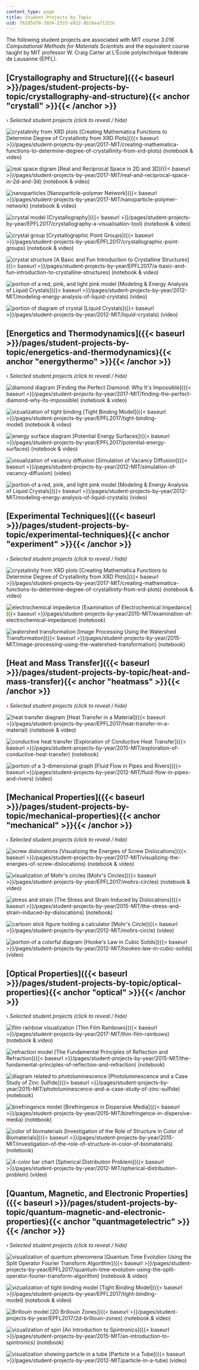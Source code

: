 ```yaml
---
content_type: page
title: Student Projects by Topic
uid: f62d5df8-3934-2533-e022-8b16ea71313c
---
```


The following student projects are associated with MIT course _3.016 Computational Methods for Materials Scientists_ and the equivalent course taught by MIT professor W. Craig Carter at L'École polytechnique fédérale de Lausanne (EPFL).

[Crystallography and Structure]({{< baseurl >}}/pages/student-projects-by-topic/crystallography-and-structure){{< anchor "crystall" >}}{{< /anchor >}}
------------------------------------------------------------------------------------------------------------------------------------------------------

› _Selected student projects (click to reveal / hide)_

![crystalinity from XRD plots](BASEURL_PLACEHOLDER/resources/mitres_3_004f17_18_anon-th) [Creating Mathematica Functions to Determine Degree of Crystallinity from XRD Plots]({{< baseurl >}}/pages/student-projects-by-year/2017-MIT/creating-mathematica-functions-to-determine-degree-of-crystallinity-from-xrd-plots) (notebook & video)

![real space digram](BASEURL_PLACEHOLDER/resources/mitres_3_004f17_20_anon-th) [Real and Reciprocal Space in 2D and 3D]({{< baseurl >}}/pages/student-projects-by-year/2017-MIT/real-and-reciprocal-space-in-2d-and-3d) (notebook & video)

![nanoparticles](BASEURL_PLACEHOLDER/resources/mitres_3_004f17_22_dang-th) [Nanoparticle-polymer Network]({{< baseurl >}}/pages/student-projects-by-year/2017-MIT/nanoparticle-polymer-network) (notebook & video)

![crystal model](BASEURL_PLACEHOLDER/resources/mitres_3_004f17_27_gerva-th) [Crystallography]({{< baseurl >}}/pages/student-projects-by-year/EPFL2017/crystallography-a-visualisation-tool)﻿ (notebook & video)

![crystal group](BASEURL_PLACEHOLDER/resources/mitres_3_004f17_30_monta-th) [Crystallographic Point Groups]({{< baseurl >}}/pages/student-projects-by-year/EPFL2017/crystallographic-point-groups)﻿ (notebook & video)

![crystal structure](BASEURL_PLACEHOLDER/resources/mitres_3_004f17_31_gonza-th) [A Basic and Fun Introduction to Crystalline Structures]({{< baseurl >}}/pages/student-projects-by-year/EPFL2017/a-basic-and-fun-introduction-to-crystalline-structures)﻿ (notebook & video)

![portion of a red, pink, and light pink model](BASEURL_PLACEHOLDER/resources/mitres_3_004f17_4_javed-th) [Modeling & Energy Analysis of Liquid Crystals]({{< baseurl >}}/pages/student-projects-by-year/2012-MIT/modeling-energy-analysis-of-liquid-crystals) (video)

![portion of diagram of crystal](BASEURL_PLACEHOLDER/resources/mitres_3_004f17_5_healey-th) [Liquid Crystals]({{< baseurl >}}/pages/student-projects-by-year/2012-MIT/liquid-crystals) (video)

[Energetics and Thermodynamics]({{< baseurl >}}/pages/student-projects-by-topic/energetics-and-thermodynamics){{< anchor "energythermo" >}}{{< /anchor >}}
----------------------------------------------------------------------------------------------------------------------------------------------------------

› _Selected student projects (click to reveal / hide)_

![diamond diagram](BASEURL_PLACEHOLDER/resources/mitres_3_004f17_21_chyr-th) [Finding the Perfect Diamond: Why It's Impossible]({{< baseurl >}}/pages/student-projects-by-year/2017-MIT/finding-the-perfect-diamond-why-its-impossible) (notebook & video)

![vizualization of tight binding](BASEURL_PLACEHOLDER/resources/mitres_3_004f17_26_anon-th) [Tight Binding Model]({{< baseurl >}}/pages/student-projects-by-year/EPFL2017/tight-binding-model)﻿ (notebook & video)

![energy surface diagram](BASEURL_PLACEHOLDER/resources/mitres_3_004f17_28_moral-th) [Potential Energy Surfaces]({{< baseurl >}}/pages/student-projects-by-year/EPFL2017/potential-energy-surfaces)﻿ (notebook & video)

![visualization of vacancy diffusion](BASEURL_PLACEHOLDER/resources/mitres_3_004f17_7_chen-th) [Simulation of Vacancy Diffusion]({{< baseurl >}}/pages/student-projects-by-year/2012-MIT/simulation-of-vacancy-diffusion) (video)

![portion of a red, pink, and light pink model](BASEURL_PLACEHOLDER/resources/mitres_3_004f17_4_javed-th) [Modeling & Energy Analysis of Liquid Crystals]({{< baseurl >}}/pages/student-projects-by-year/2012-MIT/modeling-energy-analysis-of-liquid-crystals) (video)

[Experimental Techniques]({{< baseurl >}}/pages/student-projects-by-topic/experimental-techniques){{< anchor "experiment" >}}{{< /anchor >}}
--------------------------------------------------------------------------------------------------------------------------------------------

› _Selected student projects (click to reveal / hide)_

![crystalinity from XRD plots](BASEURL_PLACEHOLDER/resources/mitres_3_004f17_18_anon-th) [Creating Mathematica Functions to Determine Degree of Crystallinity from XRD Plots]({{< baseurl >}}/pages/student-projects-by-year/2017-MIT/creating-mathematica-functions-to-determine-degree-of-crystallinity-from-xrd-plots) (notebook & video)

![electrochemical impedence](BASEURL_PLACEHOLDER/resources/mitres_3_004f17_12_anon-th) [Examination of Electrochemical Impedance]({{< baseurl >}}/pages/student-projects-by-year/2015-MIT/examination-of-electrochemical-impedance) (notebook)

![watershed transformation](BASEURL_PLACEHOLDER/resources/mitres_3_004f17_16_sun-th) [Image Processing Using the Watershed Transformation]({{< baseurl >}}/pages/student-projects-by-year/2015-MIT/image-processing-using-the-watershed-transformation) (notebook)

[Heat and Mass Transfer]({{< baseurl >}}/pages/student-projects-by-topic/heat-and-mass-transfer){{< anchor "heatmass" >}}{{< /anchor >}}
----------------------------------------------------------------------------------------------------------------------------------------

› _Selected student projects (click to reveal / hide)_

![heat transfer diagram](BASEURL_PLACEHOLDER/resources/mitres_3_004f17_32_bingg-th) [Heat Transfer in a Material]({{< baseurl >}}/pages/student-projects-by-year/EPFL2017/heat-transfer-in-a-material)﻿ (notebook & video)

![conductive heat transfer](BASEURL_PLACEHOLDER/resources/mitres_3_004f17_14_alsall-th) [Exploration of Conductive Heat Transfer]({{< baseurl >}}/pages/student-projects-by-year/2015-MIT/exploration-of-conductive-heat-transfer) (notebook)

![portion of a 3-dimensional graph](BASEURL_PLACEHOLDER/resources/mitres_3_004f17_2_anon-th) [Fluid Flow in Pipes and Rivers]({{< baseurl >}}/pages/student-projects-by-year/2012-MIT/fluid-flow-in-pipes-and-rivers) (video)

[Mechanical Properties]({{< baseurl >}}/pages/student-projects-by-topic/mechanical-properties){{< anchor "mechanical" >}}{{< /anchor >}}
----------------------------------------------------------------------------------------------------------------------------------------

› _Selected student projects (click to reveal / hide)_

![screw dislocations](BASEURL_PLACEHOLDER/resources/mitres_3_004f17_23_reddy-th) [Visualizing the Energies of Screw Dislocations]({{< baseurl >}}/pages/student-projects-by-year/2017-MIT/visualizing-the-energies-of-screw-dislocations) (notebook & video)

![visualization of Mohr's circles](BASEURL_PLACEHOLDER/resources/mitres_3_004f17_33_burnad-th) [Mohr's Circles]({{< baseurl >}}/pages/student-projects-by-year/EPFL2017/mohrs-circles)﻿ (notebook & video)

![stress and strain](BASEURL_PLACEHOLDER/resources/mitres_3_004f17_13_anon-th) [The Stress and Strain Induced by Dislocations]({{< baseurl >}}/pages/student-projects-by-year/2015-MIT/the-stress-and-strain-induced-by-dislocations) (notebook)

![cartoon stick figure holding a calculator](BASEURL_PLACEHOLDER/resources/mitres_3_004f17_1_anon-th) [Mohr's Circle]({{< baseurl >}}/pages/student-projects-by-year/2012-MIT/mohrs-circle) (video)

![portion of a colorful diagram](BASEURL_PLACEHOLDER/resources/mitres_3_004f17_3_anon-th) [Hooke's Law in Cubic Solids]({{< baseurl >}}/pages/student-projects-by-year/2012-MIT/hookes-law-in-cubic-solids) (video)

[Optical Properties]({{< baseurl >}}/pages/student-projects-by-topic/optical-properties){{< anchor "optical" >}}{{< /anchor >}}
-------------------------------------------------------------------------------------------------------------------------------

› _Selected student projects (click to reveal / hide)_

![film rainbow visualization](BASEURL_PLACEHOLDER/resources/mitres_3_004f17_19_anon-th) [Thin Film Rainbows]({{< baseurl >}}/pages/student-projects-by-year/2017-MIT/thin-film-rainbows) (notebook & video)

![refraction model](BASEURL_PLACEHOLDER/resources/mitres_3_004f17_9_anon-th) [The Fundamental Principles of Reflection and Refraction]({{< baseurl >}}/pages/student-projects-by-year/2015-MIT/the-fundamental-principles-of-reflection-and-refraction) (notebook)

![diagram related to photoluminescence](BASEURL_PLACEHOLDER/resources/mitres_3_004f17_11_anon-th) [Photoluminescence and a Case Study of Zinc Sulfide]({{< baseurl >}}/pages/student-projects-by-year/2015-MIT/photoluminescence-and-a-case-study-of-zinc-sulfide) (notebook)

![birefringence model](BASEURL_PLACEHOLDER/resources/mitres_3_004f17_15_postel-th) [Birefringence in Dispersive Media]({{< baseurl >}}/pages/student-projects-by-year/2015-MIT/birefringence-in-dispersive-media) (notebook)

![color of biomaterials](BASEURL_PLACEHOLDER/resources/mitres_3_004f17_17_anon-th) [Investigation of the Role of Structure in Color of Biomaterials]({{< baseurl >}}/pages/student-projects-by-year/2015-MIT/investigation-of-the-role-of-structure-in-color-of-biomaterials) (notebook)

![4-color bar chart](BASEURL_PLACEHOLDER/resources/mitres_3_004f17_6_don-th) [Spherical Distribution Problem]({{< baseurl >}}/pages/student-projects-by-year/2012-MIT/spherical-distribution-problem) (video)

[Quantum, Magnetic, and Electronic Properties]({{< baseurl >}}/pages/student-projects-by-topic/quantum-magnetic-and-electronic-properties){{< anchor "quantmagetelectric" >}}{{< /anchor >}}
--------------------------------------------------------------------------------------------------------------------------------------------------------------------------------------------

› _Selected student projects (click to reveal / hide)_

![visualization of quantum phenomena](BASEURL_PLACEHOLDER/resources/mitres_3_004f17_25_anon-th) [Quantum Time Evolution Using the Split Operator Fourier Transform Algorithm]({{< baseurl >}}/pages/student-projects-by-year/EPFL2017/quantum-time-evolution-using-the-split-operator-fourier-transform-algorithm)﻿ (notebook & video)

![vizualization of tight binding model](BASEURL_PLACEHOLDER/resources/mitres_3_004f17_26_anon-th) [Tight Binding Model]({{< baseurl >}}/pages/student-projects-by-year/EPFL2017/tight-binding-model)﻿ (notebook & video)

![Brillouin model](BASEURL_PLACEHOLDER/resources/mitres_3_004f17_29_ruza-th) [2D Brillouin Zones]({{< baseurl >}}/pages/student-projects-by-year/EPFL2017/2d-brillouin-zones)﻿ (notebook & video)

![vizualization of spin](BASEURL_PLACEHOLDER/resources/mitres_3_004f17_10_anon-th) [An Introduction to Spintronics]({{< baseurl >}}/pages/student-projects-by-year/2015-MIT/an-introduction-to-spintronics) (notebook)

![visualization showing particle in a tube](BASEURL_PLACEHOLDER/resources/mitres_3_004f17_8_yamin-th) [Particle in a Tube]({{< baseurl >}}/pages/student-projects-by-year/2012-MIT/particle-in-a-tube) (video)
